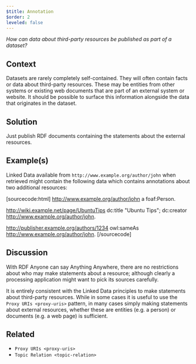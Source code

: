 ```yaml
---
$title: Annotation
$order: 2
leveled: false
---
```


*How can data about third-party resources be published as part of a dataset?*

## Context

Datasets are rarely completely self-contained. They will often contain facts or data about third-party resources. These may be entities from other systems or existing web documents that are part of an external system or website. It should be possible to surface this information alongside the data that originates in the dataset.

## Solution

Just publish RDF documents containing the statements about the external resources.

## Example(s)

Linked Data available from `http://www.example.org/author/john` when retrieved might contain the following data which contains annotations about two additional resources:

[sourcecode:html]
<http://www.example.org/author/john> a foaf:Person.

<http://wiki.example.net/page/UbuntuTips>
  dc:title "Ubuntu Tips";
  dc:creator <http://www.example.org/author/john>.

<http://publisher.example.org/authors/1234>
  owl:sameAs <http://www.example.org/author/john>.
[/sourcecode]

## Discussion

With RDF Anyone can say Anything Anywhere, there are no restrictions about who may make statements about a resource; although clearly a processing application might want to pick its sources carefully.

It is entirely consistent with the Linked Data principles to make statements about third-party resources. While in some cases it is useful to use the `Proxy URIs <proxy-uris>` pattern, in many cases simply making statements about external resources, whether these are entities (e.g. a person) or documents (e.g. a web page) is sufficient.

## Related

- `Proxy URIs <proxy-uris>`
- `Topic Relation <topic-relation>`
